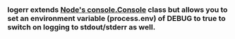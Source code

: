 ### logerr extends [Node's console.Console](https://nodejs.org/dist/latest-v7.x/docs/api/console.html#console_class_console) class but allows you to set an environment variable (process.env) of DEBUG to true to switch on logging to stdout/stderr as well.
